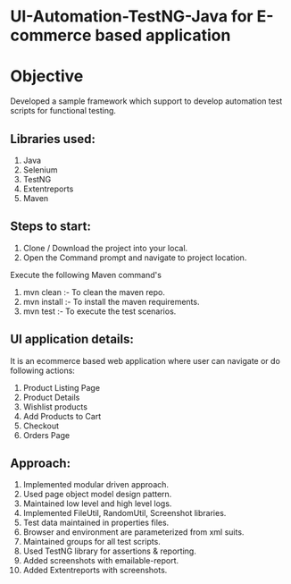 # UI-Automation-TestNG-Java for E-commerce based application

# Objective
Developed a sample framework which support to develop automation test scripts for functional testing.

## Libraries used:
  1. Java
  2. Selenium
  3. TestNG
  4. Extentreports
  5. Maven
  
## Steps to start:
  1. Clone / Download the project into your local.
  2. Open the Command prompt and navigate to project location.

Execute the following Maven command's
  1. mvn clean :- To clean the maven repo.
  2. mvn install :- To install the maven requirements.
  3. mvn test :- To execute the test scenarios.


## UI application details:
It is an ecommerce based web application where user can navigate or do following actions:
  1. Product Listing Page
  2. Product Details
  3. Wishlist products
  4. Add Products to Cart
  5. Checkout
  6. Orders Page
  
## Approach:
  1. Implemented modular driven approach.
  2. Used page object model design pattern.
  3. Maintained low level and high level logs.
  4. Implemented FileUtil, RandomUtil, Screenshot libraries.
  5. Test data maintained in properties files.
  6. Browser and environment are parameterized from xml suits.
  7. Maintained groups for all test scripts.
  8. Used TestNG library for assertions & reporting.
  9. Added screenshots with emailable-report.
  10. Added Extentreports with screenshots.

